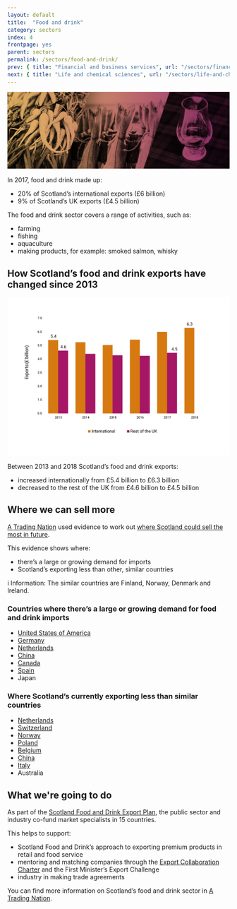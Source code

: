 ```yaml
---
layout: default
title:  "Food and drink"
category: sectors
index: 4
frontpage: yes
parent: sectors
permalink: /sectors/food-and-drink/
prev: { title: "Financial and business services", url: "/sectors/financial-and-business-services/"}
next: { title: "Life and chemical sciences", url: "/sectors/life-and-chemical-sciences/"}
---
```


![An image of food and drink depicting the food and drink sector](/assets/images/sector_photography/food-and-drink.png)

In 2017, food and drink made up:

* 20% of Scotland’s international exports (£6 billion)
* 9% of Scotland’s UK exports (£4.5 billion)

The food and drink sector covers a range of activities, such as:

* farming
* fishing
* aquaculture
* making products, for example: smoked salmon, whisky


## How Scotland’s food and drink exports have changed since 2013
![Graph showing how Scotland’s food and drink exports changed to the rest of the UK and internationally between 2013 and 2017.](/assets/images/charts_and_graphs/sector/food-and-drink-figure-1.jpg)

Between 2013 and 2018 Scotland’s food and drink exports:

* increased internationally from £5.4 billion to £6.3 billion
* decreased to the rest of the UK from £4.6 billion to £4.5 billion


## Where we can sell more

[A Trading Nation](https://www.gov.scot/publications/scotland-a-trading-nation/) used evidence to work out [where Scotland could sell the most in future](/where-we-could-sell-more/).

This evidence shows where:

* there’s a large or growing demand for imports
* Scotland’s exporting less than other, similar countries

<div class="ds_information-text">
<span class="ds_information-text__icon" aria-hidden="true">i</span>
<span class="ds_information-text__text">
<span class="visually-hidden  hidden">Information:</span>
The similar countries are Finland, Norway, Denmark and Ireland.
</span>
</div>

### Countries where there’s a large or growing demand for food and drink imports

* [United States of America](/country-profiles/usa/)
* [Germany](/country-profiles/germany/)
* [Netherlands](/country-profiles/netherlands/)
* [China](/country-profiles/china/)
* [Canada](/country-profiles/canada/)
* [Spain](/country-profiles/spain/)
* Japan

### Where Scotland’s currently exporting less than similar countries

* [Netherlands](/country-profiles/netherlands/)
* [Switzerland](/country-profiles/switzerland/)
* [Norway](/country-profiles/norway/)
* [Poland](/country-profiles/poland/)
* [Belgium](/country-profiles/belgium/)
* [China](/country-profiles/china/)
* [Italy](/country-profiles/italy/)
* Australia


## What we're going to do

As part of the [Scotland Food and Drink Export Plan](https://foodanddrink.scot/resources/publications/export-strategy/), the public sector and industry co-fund market specialists in 15 countries.

This helps to support:

* Scotland Food and Drink’s approach to exporting premium products in retail and food service
* mentoring and matching companies through the [Export Collaboration Charter](https://foodanddrink.scot/resources/publications/export-collaboration-charter/) and the First Minister’s Export Challenge
* industry in making trade agreements


You can find more information on Scotland’s food and drink sector in [A Trading Nation](https://www.gov.scot/publications/scotland-a-trading-nation/).
